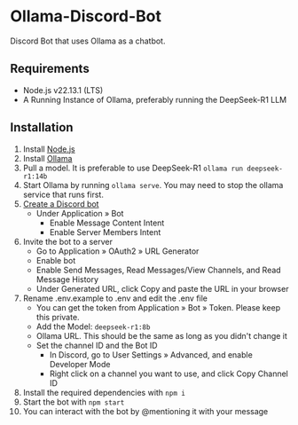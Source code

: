 # Ollama-Discord-Bot

Discord Bot that uses Ollama as a chatbot.

## Requirements

- Node.js v22.13.1 (LTS)
- A Running Instance of Ollama, preferably running the DeepSeek-R1 LLM

## Installation

1. Install [Node.js](https://nodejs.org/en)
2. Install [Ollama](https://ollama.com/)
3. Pull a model. It is preferable to use DeepSeek-R1
   `ollama run deepseek-r1:14b`
4. Start Ollama by running `ollama serve`. You may need to stop the ollama service that runs first.
5. [Create a Discord bot](https://discord.com/developers/applications)
   - Under Application » Bot
     - Enable Message Content Intent
     - Enable Server Members Intent
6. Invite the bot to a server
   - Go to Application » OAuth2 » URL Generator
   - Enable bot
   - Enable Send Messages, Read Messages/View Channels, and Read Message History
   - Under Generated URL, click Copy and paste the URL in your browser
7. Rename .env.example to .env and edit the .env file
   - You can get the token from Application » Bot » Token. Please keep this private.
   - Add the Model: `deepseek-r1:8b`
   - Ollama URL. This should be the same as long as you didn't change it
   - Set the channel ID and the Bot ID
     - In Discord, go to User Settings » Advanced, and enable Developer Mode
     - Right click on a channel you want to use, and click Copy Channel ID
8. Install the required dependencies with `npm i`
9. Start the bot with `npm start`
10. You can interact with the bot by @mentioning it with your message
